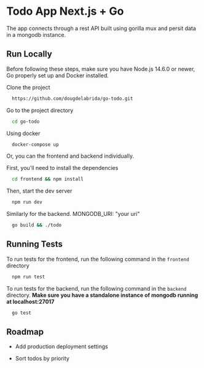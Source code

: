 # Todo App Next.js + Go

The app connects through a rest API built using gorilla mux and persit data in a mongodb instance.

## Run Locally

Before following these steps, make sure you have Node.js 14.6.0 or newer, Go properly set up and Docker installed.

Clone the project

```bash
  https://github.com/dougdelabrida/go-todo.git
```

Go to the project directory

```bash
  cd go-todo
```

Using docker

```bash
  docker-compose up
```

Or, you can the frontend and backend individually.

First, you'll need to install the dependencies

```bash
  cd frontend && npm install
```

Then, start the dev server

```bash
  npm run dev
```

Similarly for the backend. MONGODB_URI: "your uri"

```bash
  go build && ./todo
```

## Running Tests

To run tests for the frontend, run the following command in the `frontend` directory

```bash
  npm run test
```

To run tests for the backend, run the following command in the `backend` directory. **Make sure you have a standalone instance of mongodb running at localhost:27017**

```bash
  go test
```

## Roadmap

- Add production deployment settings

- Sort todos by priority
